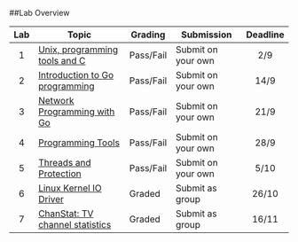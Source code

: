 ##Lab Overview

| Lab | Topic                                                                          | Grading   | Submission         | Deadline | 
|:---:|--------------------------------------------------------------------------------|-----------|--------------------|:-----:|
| 1   | [Unix, programming tools and C](https://github.com/uis-dat320-fall2014/lab1)   | Pass/Fail | Submit on your own | 2/9   |
| 2   | [Introduction to Go programming](https://github.com/uis-dat320-fall2014/labs/tree/master/lab2)  | Pass/Fail | Submit on your own | 14/9  |
| 3   | [Network Programming with Go](https://github.com/uis-dat320-fall2014/labs/tree/master/lab3)     | Pass/Fail | Submit on your own | 21/9  |
| 4   | [Programming Tools](https://github.com/uis-dat320-fall2014/labs/tree/master/lab4)          | Pass/Fail | Submit on your own | 28/9  |
| 5   | [Threads and Protection](https://github.com/uis-dat320-fall2014/labs/tree/master/lab5)               | Pass/Fail | Submit on your own | 5/10  |
| 6   | [Linux Kernel IO Driver](https://github.com/uis-dat320-fall2014/labs/tree/master/lab6)          | Graded    | Submit as group    | 26/10 |
| 7   | [ChanStat: TV channel statistics](https://github.com/uis-dat320-fall2014/labs/tree/master/lab7) | Graded    | Submit as group    | 16/11 |
